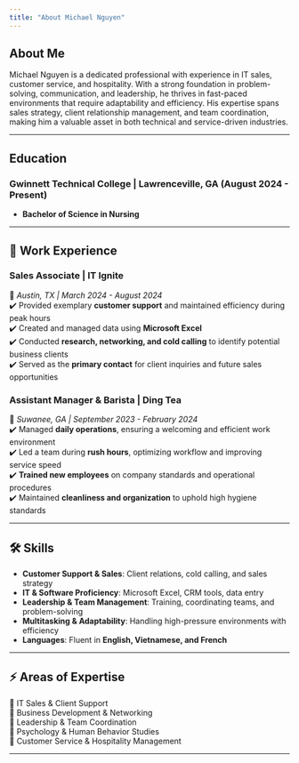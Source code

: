 ```yaml
---
title: "About Michael Nguyen"
---
```


## About Me 
Michael Nguyen is a dedicated professional with experience in IT sales, customer service, and hospitality. With a strong foundation in problem-solving, communication, and leadership, he thrives in fast-paced environments that require adaptability and efficiency. His expertise spans sales strategy, client relationship management, and team coordination, making him a valuable asset in both technical and service-driven industries.

---

## Education
### Gwinnett Technical College | Lawrenceville, GA (August 2024 - Present)
- **Bachelor of Science in Nursing** 

---

## 💼 Work Experience  
### **Sales Associate | IT Ignite**  
📍 *Austin, TX | March 2024 - August 2024*  
✔️ Provided exemplary **customer support** and maintained efficiency during peak hours  
✔️ Created and managed data using **Microsoft Excel**  
✔️ Conducted **research, networking, and cold calling** to identify potential business clients  
✔️ Served as the **primary contact** for client inquiries and future sales opportunities  

### **Assistant Manager & Barista | Ding Tea**  
📍 *Suwanee, GA | September 2023 - February 2024*  
✔️ Managed **daily operations**, ensuring a welcoming and efficient work environment  
✔️ Led a team during **rush hours**, optimizing workflow and improving service speed  
✔️ **Trained new employees** on company standards and operational procedures  
✔️ Maintained **cleanliness and organization** to uphold high hygiene standards  

---

## 🛠️ Skills  
- **Customer Support & Sales**: Client relations, cold calling, and sales strategy  
- **IT & Software Proficiency**: Microsoft Excel, CRM tools, data entry  
- **Leadership & Team Management**: Training, coordinating teams, and problem-solving  
- **Multitasking & Adaptability**: Handling high-pressure environments with efficiency  
- **Languages**: Fluent in **English, Vietnamese, and French**  

---

## ⚡ Areas of Expertise  
🚀 IT Sales & Client Support  
🚀 Business Development & Networking  
🚀 Leadership & Team Coordination  
🚀 Psychology & Human Behavior Studies  
🚀 Customer Service & Hospitality Management  

---
